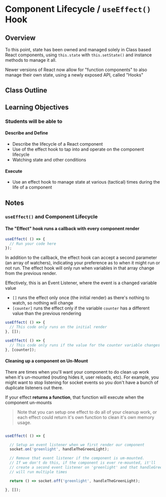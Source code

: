 # Component Lifecycle / `useEffect()` Hook

## Overview

To this point, state has been owned and managed solely in Class based React components, using `this.state` with `this.setState()` and instance methods to manage it all.

Newer versions of React now allow for "function components" to also manage their own state, using a newly exposed API, called "Hooks"

## Class Outline

<!-- To Be Completed By Instructor -->

## Learning Objectives

### Students will be able to

#### Describe and Define

- Describe the lifecycle of a React component
- Use of the effect hook to tap into and operate on the component lifecycle
- Watching state and other conditions

#### Execute

- Use an effect hook to manage state at various (tactical) times during the life of a component

## Notes

### `useEffect()` and Component Lifecycle

#### The "Effect" hook runs a callback with every component render

```javascript
useEffect( () => {
  // Run your code here
});
```

In addition to the callback, the effect hook can accept a second parameter (an array of watchers), indicating your preference as to when it might run or not run. The effect hook will only run when variables in that array change from the previous render.

Effectively, this is an Event Listener, where the event is a changed variable value

- `[]` runs the effect only once (the initial render) as there's nothing to watch, so nothing will change
- `[counter]` runs the effect only if the variable `counter` has a different value than the previous rendering

```javascript
useEffect( () => {
  // This code only runs on the initial render
}, []);
```

```javascript
useEffect( () => {
  // This code only runs if the value for the counter variable changes
}, [counter]);
```

#### Cleaning up a component on Un-Mount

There are times when you'll want your component to do clean up work when it's un-mounted (routing hides it, user reloads, etc). For example, you might want to stop listening for socket events so you don't have a bunch of duplicate listeners out there.

If your effect **returns a function**, that function will execute when the component un-mounts

> Note that you can setup one effect to do all of your cleanup work, or each effect could return it's own function to clean it's own memory usage.

```javascript

useEffect( () => {

  // Setup an event listener when we first render our component
  socket.on('greenlight', handleTheGreenLight);

  // Remove that event listener if the component is um-mounted.
  // If we don't do this, if the component is ever re-mounted, it'll
  // create a second event listener on 'greenlight' and that handleGreenLight
  // will run multiple times

  return () => socket.off('greenlight', handleTheGreenLight);

}, []);

```

